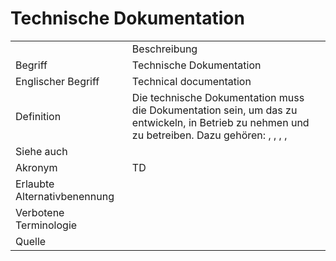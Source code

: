 # Technische Dokumentation


<link-summary rel="summary"/>
<card-summary rel="summary"/>
<web-summary rel="summary"/>


<table>
    <tr>
        <td></td>
        <td>Beschreibung</td>
    </tr>
    <tr>
        <td>Begriff</td>
        <td>Technische Dokumentation</td>
    </tr>
    <tr>
        <td>Englischer Begriff</td>
        <td>Technical documentation</td>
    </tr>
    <tr>
        <td>Definition</td>
        <td id="summary" >
            Die technische Dokumentation muss die Dokumentation sein,
            um das <a href="AdLer-System.md"></a> zu entwickeln, 
            in Betrieb zu nehmen und zu betreiben. 
            Dazu gehören: 
            <a href="Installationsanleitung-GE.md"></a> , 
            <a href="Wartungsdokumentation-GE.md"></a> , 
            <a href="Testdokumentation-GE.md"></a> , 
            <a href="Spezifikation-GE.md"></a> , 
        </td>
    </tr>  
    <tr>
        <td>Siehe auch</td>
        <td></td>
    </tr>
    <tr>
        <td>Akronym</td>
        <td>TD</td>
    </tr>
   <tr>
        <td>Erlaubte Alternativbenennung</td>
        <td></td>
    </tr>
   <tr>
        <td>Verbotene Terminologie</td>
        <td></td>
    </tr>
   <tr>
        <td>Quelle</td>
        <td></td>
    </tr>
</table>
